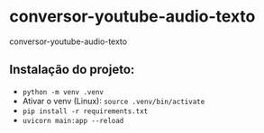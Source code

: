 # conversor-youtube-audio-texto
conversor-youtube-audio-texto


## Instalação do projeto: 
- `python -m venv .venv`
- Ativar o venv (Linux): `source .venv/bin/activate`
- `pip install -r requirements.txt`
- `uvicorn main:app --reload` 